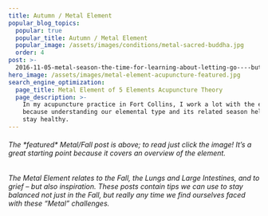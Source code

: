```yaml
---
title: Autumn / Metal Element
popular_blog_topics:
  popular: true
  popular_title: Autumn / Metal Element
  popular_image: /assets/images/conditions/metal-sacred-buddha.jpg
  order: 4
post: >-
  2016-11-05-metal-season-the-time-for-learning-about-letting-go----but-that-whats-of-value-remains
hero_image: /assets/images/metal-element-acupuncture-featured.jpg
search_engine_optimization:
  page_title: Metal Element of 5 Elements Acupuncture Theory
  page_description: >-
    In my acupuncture practice in Fort Collins, I work a lot with the elements
    because understanding our elemental type and its related season helps us
    stay healthy.
---
```


###### The \*featured\* Metal/Fall post is above; to read just click the image! It’s a great starting point because it covers an overview of the element.

###### The Metal Element relates to the Fall, the Lungs and Large Intestines, and to grief – but also inspiration. These posts contain tips we can use to stay balanced not just in the Fall, but really any time we find ourselves faced with these “Metal” challenges.